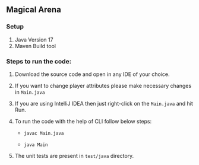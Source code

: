 ## Magical Arena

### Setup
1) Java Version 17
2) Maven Build tool

### Steps to run the code:
1) Download the source code and open in any IDE of your choice.
2) If you want to change player attributes please make necessary changes in `Main.java`
3) If you are using IntelliJ IDEA then just right-click on the `Main.java` and hit Run.
4) To run the code with the help of CLI follow below steps:

   - `javac Main.java`

   - `java Main`

5) The unit tests are present in `test/java` directory.